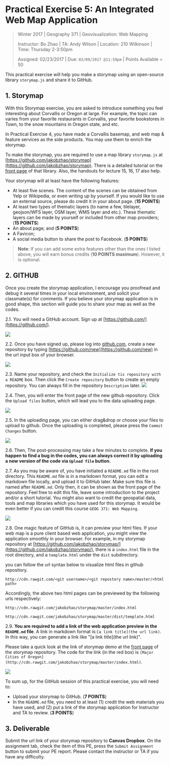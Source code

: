 # Practical Exercise 5: An Integrated Web Map Application

> Winter 2017 | Geography 371 | Geovisualization: Web Mapping
>
>  Instructor: Bo Zhao | TA: Andy Wilson | Location: 210 Wilkinson | Time: Thursday 2-3:50pm
>
> Assigned: 02/23/2017 | Due: `03/09/2017 @11:59pm` | Points Available = 50

This practical exercise will help you make a storymap using an open-source library `storymap.js` and share it to GitHub.

## 1. Storymap

With this Storymap exercise, you are asked to introduce something you feel interesting about Corvallis or Oregon at large. For example, the topic can varies from your favorite restaurants in Corvallis, your favorite bookstores in Town, to the snow mountains in Oregon state, and etc.

In Practical Exercise 4, you have made a Corvallis basemap, and web map & feature services as the side products. You may use them to enrich the storymap.

To make the storymap, you are required to use a map library `storymap.js` at [https://github.com/jakobzhao/storymap](https://github.com/jakobzhao/storymap). There is a detailed tutorial on the [front page](https://github.com/jakobzhao/storymap) of that library.  Also, the handouts for lecture 15, 16, 17 also help.

Your storymap will at least have the following features:

- At least five scenes. The content of the scenes can be obtained from Yelp or Wikipedia, or even writing up by yourself. If you would like to use an external source, please do credit it in your about page. (**15 POINTS**)
- At least two types of thematic layers (to name a few, tilelayer, geojson/WFS layer, OSM layer, WMS layer and etc.). These thematic layers can be made by yourself or included from other map providers; (**15 POINTS**)
- An about page; and (**5 POINTS**)
- A Favicon;
- A social media button to share the post to Facebook. (**5 POINTS**)

>  **Note**: If you can add some extra features other than the ones I listed above, you will earn bonus credits (**10 POINTS maximum**). However, it is optional.  

## 2. GITHUB

Once you create the storymap application, I encourage you proofread and debug it several times in your local environment, and solicit your classmate(s) for comments. If you believe your storymap application is in good shape, this section will guide you to share your map as well as the codes.

2.1\. You will need a GitHub account. Sign up at [https://github.com/](https://github.com/).

![](img/github-signup.png)

2.2\. Once you have signed up, please log into [github.com](github.com), create a new repository by typing [https://github.com/new](https://github.com/new) in the url input box of your browser.

![](img/new-repository.png)

2.3\. Name your repository, and check the `Initialize tis repository with a README` box. Then click the `Create repository` button to create an empty repository. You can always fill in the repository `Description` later. ![](img/create-new-repository.png)

2.4\. Then, you will enter the front page of the new github repository.  Click the `Upload files` button, which will lead you to the data uploading page.

![](img/front_page.png)

2.5\. In the uploading page, you can either drag&drop or choose your files to upload to github. Once the uploading is completed, please press the `Commit Changes` button.

![](img/drag_drop_to_upload_files.png)

2.6\. Then, The post-processing may take a few minutes to complete. **If you happen to find a bug in the codes, you can always correct it by uploading a new version of the code via `Upload file` button.**

2.7\. As you may be aware of, you have initiated a `README.md` file in the root directory. This `README.md` file is in a markdown format, you can edit a markdown file locally, and upload it to GitHub later. Make sure this file is named after `README.md`. Only then, it can be shown as the front page of the repository. Feel free to edit this file, leave some introduction to the project and/or a short tutorial. You might also want to credit the geospatial data, tools and map libraries which you have used for this storymap. It would be even better if you can credit this course `GEOG 371: Web Mapping`.

![](img/readme.png)

2.8\. One magic feature of GitHub is, it can preview your html files. If your web map is a pure client based web application, you might view the application smoothly in your browser. For example, in my storymap repository at [https://github.com/jakobzhao/storymap/](https://github.com/jakobzhao/storymap/), there is a `index.html` file in the root directory, and a `template.html` under the `dist` subdirectory.

you can follow the url syntax below to visualize html files in github repository. 

```http
http://cdn.rawgit.com/<git username>/<git repostory name>/master/<html path>
```

 Accordingly, the above two html pages can be previewed by the following urls respectively:

```http
http://cdn.rawgit.com/jakobzhao/storymap/master/index.html
```

```http
http://cdn.rawgit.com/jakobzhao/storymap/master/dist/template.html
```

2.9\. **You are required to add a link of the web application preview in the `README.md` file**. A link in markdown format is:`[a link title](the url link)`. In this way, you can generate a link like "[a link title](the url link)".

Please take a quick look at the link of storymap demo at the [front page](https://github.com/jakobzhao/storymap) of the storymap repository. The code for the link (in the red box) is `[Major Cities of Oregon](http://cdn.rawgit.com/jakobzhao/storymap/master/index.html)`.

![](img/demo-links.png)

To sum up, for the GitHub session of this practical exercise, you will need to:

- Upload your storymap to GitHub. (**7 POINTS**)
- In the `README.md` file, you need to at least (1) credit the web materials you have used, and (2) put a link of the storymap application for Instructor and TA to review. (**3 POINTS**)

## 3. Deliverable

Submit the url link of your storymap repository to **Canvas Dropbox**. On the assignment tab,  check the item of this PE, press the `Submit Assignment` button to submit your PE report. Please contact the instructor or TA if you have any difficulty.